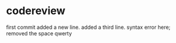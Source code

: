 # codereview
first commit
added a new line.
added a third line.
syntax error here;
removed the space
qwerty
